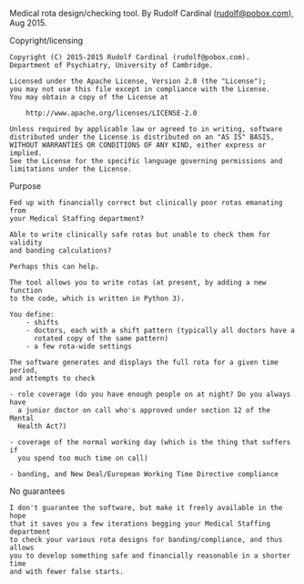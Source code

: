 Medical rota design/checking tool.
By Rudolf Cardinal (rudolf@pobox.com), Aug 2015.

Copyright/licensing

    Copyright (C) 2015-2015 Rudolf Cardinal (rudolf@pobox.com).
    Department of Psychiatry, University of Cambridge.

    Licensed under the Apache License, Version 2.0 (the "License");
    you may not use this file except in compliance with the License.
    You may obtain a copy of the License at

        http://www.apache.org/licenses/LICENSE-2.0

    Unless required by applicable law or agreed to in writing, software
    distributed under the License is distributed on an "AS IS" BASIS,
    WITHOUT WARRANTIES OR CONDITIONS OF ANY KIND, either express or implied.
    See the License for the specific language governing permissions and
    limitations under the License.

Purpose

    Fed up with financially correct but clinically poor rotas emanating from
    your Medical Staffing department?

    Able to write clinically safe rotas but unable to check them for validity
    and banding calculations?

    Perhaps this can help.

    The tool allows you to write rotas (at present, by adding a new function
    to the code, which is written in Python 3).

    You define:
        - shifts
        - doctors, each with a shift pattern (typically all doctors have a
          rotated copy of the same pattern)
        - a few rota-wide settings

    The software generates and displays the full rota for a given time period,
    and attempts to check

    - role coverage (do you have enough people on at night? Do you always have
      a junior doctor on call who's approved under section 12 of the Mental
      Health Act?)

    - coverage of the normal working day (which is the thing that suffers if
      you spend too much time on call)

    - banding, and New Deal/European Working Time Directive compliance

No guarantees

    I don't guarantee the software, but make it freely available in the hope
    that it saves you a few iterations begging your Medical Staffing department
    to check your various rota designs for banding/compliance, and thus allows
    you to develop something safe and financially reasonable in a shorter time
    and with fewer false starts.
